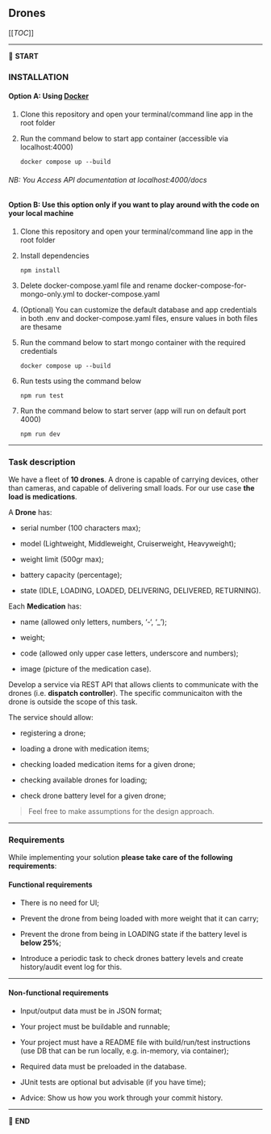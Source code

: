 ## Drones

  

[[_TOC_]]

  

---

  

:scroll: **START**

  
  

### INSTALLATION

#### Option A: Using <a  href="https://www.docker.com/">Docker  </a>

  1. Clone this repository and open your terminal/command line app in the root folder
  2. Run the command below to start app container (accessible via localhost:4000)
  
        ```docker compose up --build ```
        
   ###### NB: You Access API documentation at localhost:4000/docs

#### Option B: Use this option only if you want to play around with the code on your local machine

1. Clone this repository and open your terminal/command line app in the root folder
2. Install  dependencies

     ```npm install ```
4. Delete docker-compose.yaml file and rename docker-compose-for-mongo-only.yml to docker-compose.yaml
5.  (Optional) You can customize the default database and app credentials in both .env and docker-compose.yaml files, ensure values in both files are thesame
6. Run the command below to start mongo container with the required credentials 

      ```docker compose up --build ```
     
 4. Run tests using the command below
 
      ```npm run test```
7. Run the command below to start server (app will run on default port 4000)
 
   ```npm run dev```
---

  

### Task description

  

We have a fleet of **10 drones**. A drone is capable of carrying devices, other than cameras, and capable of delivering small loads. For our use case **the load is medications**.

  

A **Drone** has:

- serial number (100 characters max);

- model (Lightweight, Middleweight, Cruiserweight, Heavyweight);

- weight limit (500gr max);

- battery capacity (percentage);

- state (IDLE, LOADING, LOADED, DELIVERING, DELIVERED, RETURNING).

  

Each **Medication** has:

- name (allowed only letters, numbers, ‘-‘, ‘_’);

- weight;

- code (allowed only upper case letters, underscore and numbers);

- image (picture of the medication case).

  

Develop a service via REST API that allows clients to communicate with the drones (i.e. **dispatch controller**). The specific communicaiton with the drone is outside the scope of this task.

  

The service should allow:

- registering a drone;

- loading a drone with medication items;

- checking loaded medication items for a given drone;

- checking available drones for loading;

- check drone battery level for a given drone;

  

> Feel free to make assumptions for the design approach.

  

---

  

### Requirements

  

While implementing your solution **please take care of the following requirements**:

  

#### Functional requirements

  

- There is no need for UI;

- Prevent the drone from being loaded with more weight that it can carry;

- Prevent the drone from being in LOADING state if the battery level is **below 25%**;

- Introduce a periodic task to check drones battery levels and create history/audit event log for this.

  

---

  

#### Non-functional requirements

  

- Input/output data must be in JSON format;

- Your project must be buildable and runnable;

- Your project must have a README file with build/run/test instructions (use DB that can be run locally, e.g. in-memory, via container);

- Required data must be preloaded in the database.

- JUnit tests are optional but advisable (if you have time);

- Advice: Show us how you work through your commit history.

  

---

  

:scroll: **END**